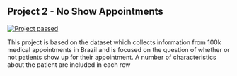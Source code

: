  ## Project 2 - No Show Appointments

[![Project passed](https://img.shields.io/badge/project-passed-success.svg)](https://img.shields.io/badge/project-passed-success.svg)

This project is based on the dataset which collects information from 100k medical appointments in Brazil and is focused on the question
of whether or not patients show up for their appointment. A number of characteristics about the patient are included in each row
